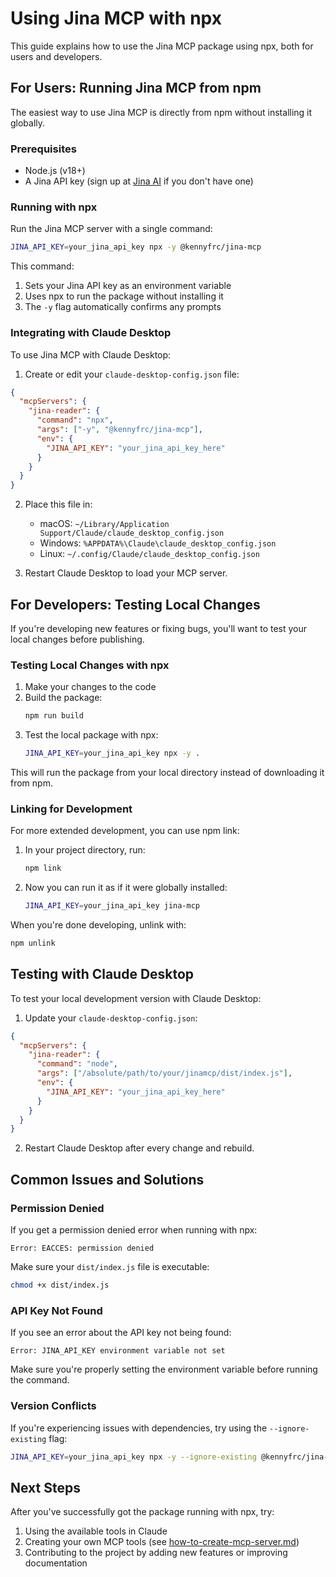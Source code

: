 # Using Jina MCP with npx

This guide explains how to use the Jina MCP package using npx, both for users and developers.

## For Users: Running Jina MCP from npm

The easiest way to use Jina MCP is directly from npm without installing it globally.

### Prerequisites

- Node.js (v18+)
- A Jina API key (sign up at [Jina AI](https://jina.ai/) if you don't have one)

### Running with npx

Run the Jina MCP server with a single command:

```bash
JINA_API_KEY=your_jina_api_key npx -y @kennyfrc/jina-mcp
```

This command:
1. Sets your Jina API key as an environment variable
2. Uses npx to run the package without installing it
3. The `-y` flag automatically confirms any prompts

### Integrating with Claude Desktop

To use Jina MCP with Claude Desktop:

1. Create or edit your `claude-desktop-config.json` file:

```json
{
  "mcpServers": {
    "jina-reader": {
      "command": "npx",
      "args": ["-y", "@kennyfrc/jina-mcp"],
      "env": {
        "JINA_API_KEY": "your_jina_api_key_here"
      }
    }
  }
}
```

2. Place this file in:
   - macOS: `~/Library/Application Support/Claude/claude_desktop_config.json`
   - Windows: `%APPDATA%\Claude\claude_desktop_config.json`
   - Linux: `~/.config/Claude/claude_desktop_config.json`

3. Restart Claude Desktop to load your MCP server.

## For Developers: Testing Local Changes

If you're developing new features or fixing bugs, you'll want to test your local changes before publishing.

### Testing Local Changes with npx

1. Make your changes to the code
2. Build the package:
   ```bash
   npm run build
   ```
3. Test the local package with npx:
   ```bash
   JINA_API_KEY=your_jina_api_key npx -y .
   ```

This will run the package from your local directory instead of downloading it from npm.

### Linking for Development

For more extended development, you can use npm link:

1. In your project directory, run:
   ```bash
   npm link
   ```
2. Now you can run it as if it were globally installed:
   ```bash
   JINA_API_KEY=your_jina_api_key jina-mcp
   ```

When you're done developing, unlink with:
```bash
npm unlink
```

## Testing with Claude Desktop

To test your local development version with Claude Desktop:

1. Update your `claude-desktop-config.json`:

```json
{
  "mcpServers": {
    "jina-reader": {
      "command": "node",
      "args": ["/absolute/path/to/your/jinamcp/dist/index.js"],
      "env": {
        "JINA_API_KEY": "your_jina_api_key_here"
      }
    }
  }
}
```

2. Restart Claude Desktop after every change and rebuild.

## Common Issues and Solutions

### Permission Denied

If you get a permission denied error when running with npx:

```
Error: EACCES: permission denied
```

Make sure your `dist/index.js` file is executable:

```bash
chmod +x dist/index.js
```

### API Key Not Found

If you see an error about the API key not being found:

```
Error: JINA_API_KEY environment variable not set
```

Make sure you're properly setting the environment variable before running the command.

### Version Conflicts

If you're experiencing issues with dependencies, try using the `--ignore-existing` flag:

```bash
JINA_API_KEY=your_jina_api_key npx -y --ignore-existing @kennyfrc/jina-mcp
```

## Next Steps

After you've successfully got the package running with npx, try:

1. Using the available tools in Claude
2. Creating your own MCP tools (see [how-to-create-mcp-server.md](how-to-create-mcp-server.md))
3. Contributing to the project by adding new features or improving documentation